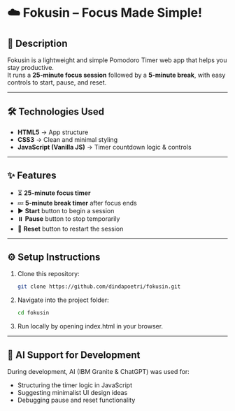 # ☁️ Fokusin – Focus Made Simple!  

## 📖 Description  
Fokusin is a lightweight and simple Pomodoro Timer web app that helps you stay productive.  
It runs a **25-minute focus session** followed by a **5-minute break**, with easy controls to start, pause, and reset.  

---

## 🛠️ Technologies Used  
- **HTML5** → App structure  
- **CSS3** → Clean and minimal styling  
- **JavaScript (Vanilla JS)** → Timer countdown logic & controls  

---

## ✨ Features  
- ⏳ **25-minute focus timer**  
- 💤 **5-minute break timer** after focus ends  
- ▶️ **Start** button to begin a session  
- ⏸️ **Pause** button to stop temporarily  
- 🔄 **Reset** button to restart the session  

---

## ⚙️ Setup Instructions  
1. Clone this repository:  
   ```bash
   git clone https://github.com/dindapoetri/fokusin.git

2. Navigate into the project folder:
    ```bash 
    cd fokusin
3. Run locally by opening index.html in your browser.

---

## 🤖 AI Support for Development

During development, AI (IBM Granite & ChatGPT) was used for:
- Structuring the timer logic in JavaScript
- Suggesting minimalist UI design ideas
- Debugging pause and reset functionality
